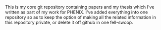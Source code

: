 This is my core git repository containing papers and my thesis which I've
written as part of my work for PHENIX. I've added everything into one repository
so as to keep the option of making all the related information in this
repository private, or delete it off github in one fell-swoop.
